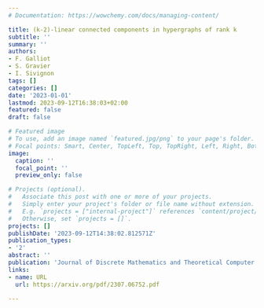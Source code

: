 ```yaml
---
# Documentation: https://wowchemy.com/docs/managing-content/

title: (k-2)-linear connected components in hypergraphs of rank k
subtitle: ''
summary: ''
authors:
- F. Galliot
- S. Gravier
- I. Sivignon
tags: []
categories: []
date: '2023-01-01'
lastmod: 2023-09-12T16:38:03+02:00
featured: false
draft: false

# Featured image
# To use, add an image named `featured.jpg/png` to your page's folder.
# Focal points: Smart, Center, TopLeft, Top, TopRight, Left, Right, BottomLeft, Bottom, BottomRight.
image:
  caption: ''
  focal_point: ''
  preview_only: false

# Projects (optional).
#   Associate this post with one or more of your projects.
#   Simply enter your project's folder or file name without extension.
#   E.g. `projects = ["internal-project"]` references `content/project/deep-learning/index.md`.
#   Otherwise, set `projects = []`.
projects: []
publishDate: '2023-09-12T14:38:02.812571Z'
publication_types:
- '2'
abstract: ''
publication: 'Journal of Discrete Mathematics and Theoretical Computer Science'
links:
- name: URL
  url: https://arxiv.org/pdf/2307.06752.pdf

---
```


